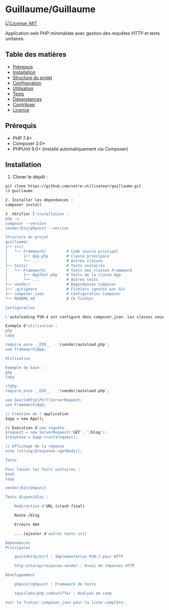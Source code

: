 # Guillaume/Guillaume

[![License: MIT](https://img.shields.io/badge/License-MIT-yellow.svg)](https://opensource.org/licenses/MIT)

Application web PHP minimaliste avec gestion des requêtes HTTP et tests unitaires.

## Table des matières

- [Prérequis](#prérequis)
- [Installation](#installation)
- [Structure du projet](#structure-du-projet)
- [Configuration](#configuration)
- [Utilisation](#utilisation)
- [Tests](#tests)
- [Dépendances](#dépendances)
- [Contribuer](#contribuer)
- [Licence](#licence)

## Prérequis

- PHP 7.4+
- Composer 2.0+
- PHPUnit 9.0+ (installé automatiquement via Composer)

## Installation

1. Cloner le dépôt :
```bash
git clone https://github.com/votre-utilisateur/guillaume.git
cd guillaume

2. Installer les dépendances :
composer install

3 .Vérifier l'installation :
php -v
composer --version
vendor/bin/phpunit --version

Structure du projet
guillaume/
├── src/
│   └── Framework/         # Code source principal
│       ├── App.php        # Classe principale
│       └── ...            # Autres classes
├── tests/                 # Tests unitaires
│   └── Framework/         # Tests des classes Framework
│       ├── AppTest.php    # Tests de la classe App
│       └── ...            # Autres tests
├── vendor/                # Dépendances Composer
├── .gitignore             # Fichiers ignorés par Git
├── composer.json          # Configuration Composer
└── README.md              # Ce fichier

Configuration

L'autoloading PSR-4 est configuré dans composer.json. Les classes sous le namespace Framework sont automatiquement chargées depuis src/Framework/.

Exemple d'utilisation :
php
Copy

require_once __DIR__ . '/vendor/autoload.php';
use Framework\App;

Utilisation

Exemple de base :
php
Copy

<?php
require_once __DIR__ . '/vendor/autoload.php';

use GuzzleHttp\Psr7\ServerRequest;
use Framework\App;

// Création de l'application
$app = new App();

// Exécution d'une requête
$request = new ServerRequest('GET', '/blog');
$response = $app->run($request);

// Affichage de la réponse
echo (string)$response->getBody();

Tests

Pour lancer les tests unitaires :
bash
Copy

vendor/bin/phpunit

Tests disponibles :

    Redirection d'URL (slash final)

    Route /blog

    Erreurs 404

    ... (ajouter d'autres tests ici)

Dépendances
Principales

    guzzlehttp/psr7 : Implémentation PSR-7 pour HTTP

    http-interop/response-sender : Envoi de réponses HTTP

Développement

    phpunit/phpunit : Framework de tests

    squizlabs/php_codesniffer : Analyse de code

Voir le fichier composer.json pour la liste complète.
